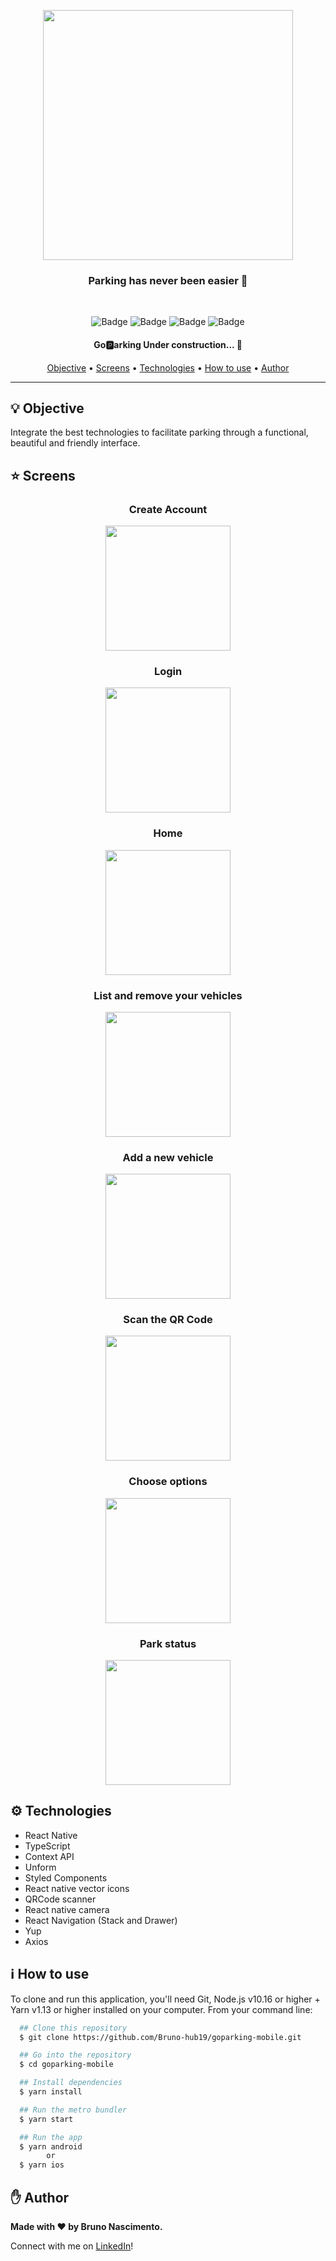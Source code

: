 <p align="center">
  <img src=".github/assets/banner.png" width="400" />
</p>

<h3 align="center">Parking has never been easier 🚗</h3>

<br />

<div align="center">

![Badge](https://img.shields.io/github/languages/top/Bruno-hub19/goparking-mobile?color=29C872&logo=typescript&logoColor=blue&style=for-the-badge)
![Badge](https://img.shields.io/github/repo-size/Bruno-hub19/goparking-mobile?color=29C872&logo=github&logoColor=black&style=for-the-badge)
![Badge](https://img.shields.io/github/issues/Bruno-hub19/goparking-mobile?color=29C872&style=for-the-badge)
![Badge](https://img.shields.io/github/license/Bruno-hub19/goparking-mobile?color=29C872&style=for-the-badge)

</div>

<h4 align="center">
	Go🅿️arking Under construction...  🚧
</h4>

<p align="center">
 <a href="#bulb-objective">Objective</a> •
 <a href="#star-screens">Screens</a> •
 <a href="#gear-technologies">Technologies</a> •
 <a href="#information_source-how-to-use">How to use</a> •
 <a href="#hand-author">Author</a>
</p>

---

## :bulb: Objective

Integrate the best technologies to facilitate parking through a functional, beautiful and friendly interface.

## :star: Screens

<div align="center">

### Create Account
<img src=".github/assets/screens/create-account.jpeg" width="200"/>

### Login
<img src=".github/assets/screens/login.jpeg" width="200"/>

### Home
<img src=".github/assets/screens/home.jpeg" width="200"/>

### List and remove your vehicles
<img src=".github/assets/screens/list-and-remove-vehicles.jpeg" width="200"/>

### Add a new vehicle
<img src=".github/assets/screens/add-vehicle.jpeg" width="200"/>

### Scan the QR Code
<img src=".github/assets/screens/scanner.jpeg" width="200"/>

### Choose options
<img src=".github/assets/screens/select-options.jpeg" width="200"/>

### Park status
<img src=".github/assets/screens/park-status.jpeg" width="200"/>

</div>

## :gear: Technologies

- React Native
- TypeScript
- Context API
- Unform
- Styled Components
- React native vector icons
- QRCode scanner
- React native camera
- React Navigation (Stack and Drawer)
- Yup
- Axios

## :information_source: How to use

To clone and run this application, you'll need Git, Node.js v10.16 or higher + Yarn v1.13 or higher installed on your computer. From your command line:

```bash
  ## Clone this repository
  $ git clone https://github.com/Bruno-hub19/goparking-mobile.git

  ## Go into the repository
  $ cd goparking-mobile

  ## Install dependencies
  $ yarn install

  ## Run the metro bundler
  $ yarn start

  ## Run the app
  $ yarn android
        or
  $ yarn ios
```

## :hand: Author

<strong>Made with :heart: by Bruno Nascimento.</strong>

Connect with me on [LinkedIn](https://www.linkedin.com/in/bruno-nascimento-35803217b/)!
